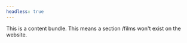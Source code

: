 ```yaml
---
headless: true
---
```

This is a content bundle. This means a section /films won't exist on the website.